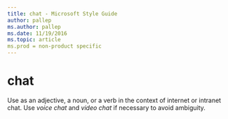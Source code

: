```yaml
---
title: chat - Microsoft Style Guide
author: pallep
ms.author: pallep
ms.date: 11/19/2016
ms.topic: article
ms.prod = non-product specific
---
```


# chat

Use as an adjective, a noun, or a verb in the context of internet or intranet chat. Use *voice chat* and *video chat* if necessary to avoid ambiguity.
